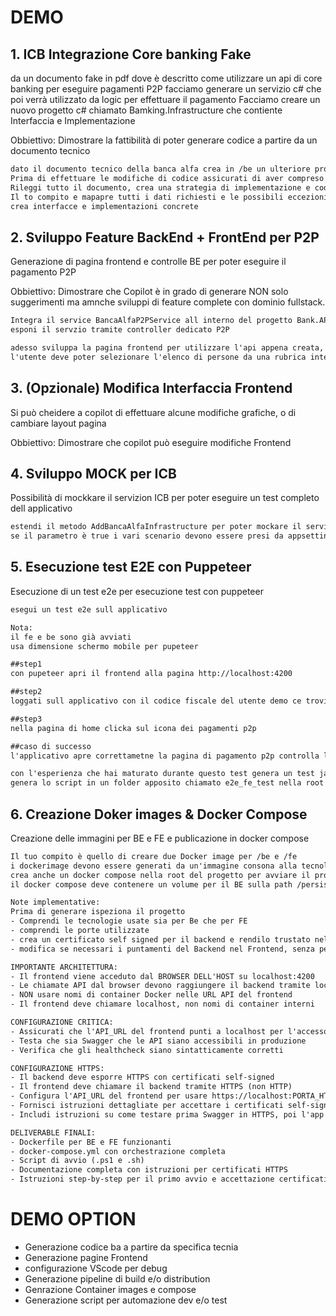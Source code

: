 # DEMO

## 1. ICB Integrazione Core banking Fake
da un documento fake in pdf dove è descritto come utilizzare un api di core banking per eseguire pagamenti P2P
facciamo generare un servizio c# che poi verrà utilizzato da logic per effettuare il pagamento
Facciamo creare un nuovo progetto c# chiamato Bamking.Infrastructure che contiente Interfaccia e Implementazione

Obbiettivo: Dimostrare la fattibilità di poter generare codice a partire da un documento tecnico

```txt
dato il documento tecnico della banca alfa crea in /be un ulteriore progetto chiamato Banking.Infrastructure che implementi la comunicazione verso l'api descritta in documentazione.
Prima di effettuare le modifiche di codice assicurati di aver compreso il documento,
Rileggi tutto il documento, crea una strategia di implementazione e codiviti la strategia.
Il to compito e mapapre tutti i dati richiesti e le possibili eccezioni
crea interfacce e implementazioni concrete
```

## 2. Sviluppo Feature BackEnd + FrontEnd per P2P
Generazione di pagina frontend e controlle BE per poter eseguire il pagamento P2P

Obbiettivo: Dimostrare che Copilot è in grado di generare NON solo suggerimenti ma amnche sviluppi di feature complete con dominio fullstack.

```txt
Integra il service BancaAlfaP2PService all interno del progetto Bank.APi
esponi il servzio tramite controller dedicato P2P
```

```txt
adesso sviluppa la pagina frontend per utilizzare l'api appena creata,
l'utente deve poter selezionare l'elenco di persone da una rubrica interna all'app che storicizza in memoria
```

## 3. (Opzionale) Modifica Interfaccia Frontend
Si può cheidere a copilot di effettuare alcune modifiche grafiche, o di cambiare layout pagina

Obbiettivo: Dimostrare che copilot può eseguire modifiche Frontend

## 4. Sviluppo MOCK per ICB
Possibilità di mockkare il servizion ICB per poter eseguire un test completo dell applicativo
```txt
estendi il metodo AddBancaAlfaInfrastructure per poter mockare il servizio con Moq abilitabile tramite parametro true/false
se il parametro è true i vari scenario devono essere presi da appsetting.json
```

## 5. Esecuzione test E2E con Puppeteer 
Esecuzione di un test e2e per esecuzione test con puppeteer

```txt
esegui un test e2e sull applicativo

Nota:
il fe e be sono già avviati
usa dimensione schermo mobile per pupeteer

##step1
con pupeteer apri il frontend alla pagina http://localhost:4200

##step2
loggati sull applicativo con il codice fiscale del utente demo ce trovi nella schermata di login, e con una password generica (eg: 1234)

##step3
nella pagina di home clicka sul icona dei pagamenti p2p

##caso di successo
l'applicativo apre correttametne la pagina di pagamento p2p controlla l'url del sito
```

```txt
con l'esperienza che hai maturato durante questo test genera un test javascript che utilizzi pupeteer da utilizzarsi in una pipeline di Azure DevOps, lo script deve poter avviare chrome eseguire gl istessi step che hai eseguito tu nell'ultima esecuzione e rotnare 1 in caso di successo e 0 in caso di insuccesso.
genera lo script in un folder apposito chiamato e2e_fe_test nella root del progetto
```

## 6. Creazione Doker images & Docker Compose
Creazione delle immagini per BE e FE e publicazione in docker compose

```txt
Il tuo compito è quello di creare due Docker image per /be e /fe
i dockerimage devono essere generati da un'immagine consona alla tecnologia usata dai progetti
crea anche un docker compose nella root del progetto per avviare il progetto completo BE+FE
il docker compose deve contenere un volume per il BE sulla path /persistence

Note implementative:
Prima di generare ispeziona il progetto
- Comprendi le tecnologie usate sia per Be che per FE
- comprendi le porte utilizzate
- crea un certificato self signed per il backend e rendilo trustato nel frontend
- modifica se necessari i puntamenti del Backend nel Frontend, senza però distruggere l'ambiente di dev in locale

IMPORTANTE ARCHITETTURA:
- Il frontend viene acceduto dal BROWSER DELL'HOST su localhost:4200
- Le chiamate API dal browser devono raggiungere il backend tramite localhost:PORTA_BACKEND
- NON usare nomi di container Docker nelle URL API del frontend
- Il frontend deve chiamare localhost, non nomi di container interni

CONFIGURAZIONE CRITICA:
- Assicurati che l'API_URL del frontend punti a localhost per l'accesso dal browser
- Testa che sia Swagger che le API siano accessibili in produzione
- Verifica che gli healthcheck siano sintatticamente corretti

CONFIGURAZIONE HTTPS:
- Il backend deve esporre HTTPS con certificati self-signed
- Il frontend deve chiamare il backend tramite HTTPS (non HTTP)
- Configura l'API_URL del frontend per usare https://localhost:PORTA_HTTPS/api
- Fornisci istruzioni dettagliate per accettare i certificati self-signed nel browser
- Includi istruzioni su come testare prima Swagger in HTTPS, poi l'app frontend

DELIVERABLE FINALI:
- Dockerfile per BE e FE funzionanti
- docker-compose.yml con orchestrazione completa
- Script di avvio (.ps1 e .sh)
- Documentazione completa con istruzioni per certificati HTTPS
- Istruzioni step-by-step per il primo avvio e accettazione certificati
```

# DEMO OPTION
- Generazione codice ba a partire da specifica tecnia
- Generazione pagine Frontend
- configurazione VScode per debug
- Generazione pipeline di build e/o distribution
- Genrazione Container images e compose
- Generazione script per automazione dev e/o test